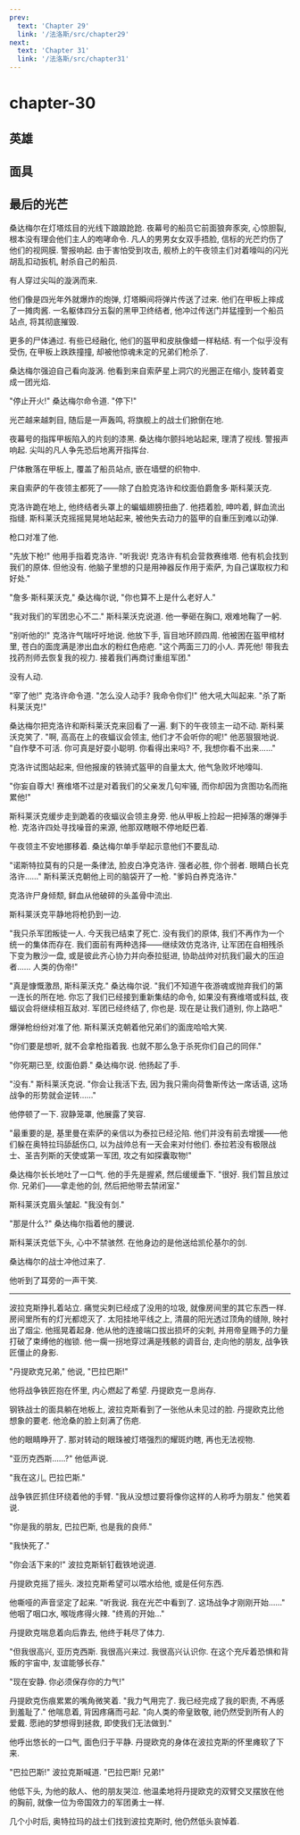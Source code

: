 ```yaml
---
prev:
  text: 'Chapter 29'
  link: '/法洛斯/src/chapter29'
next:
  text: 'Chapter 31'
  link: '/法洛斯/src/chapter31'
---
```


# chapter-30

## 英雄

## 面具

## 最后的光芒

桑达梅尔在灯塔炫目的光线下踉踉跄跄. 夜幕号的船员它前面狼奔豕突, 心惊胆裂, 根本没有理会他们主人的咆哮命令. 凡人的男男女女双手捂脸, 信标的光芒灼伤了他们的视网膜. 警报响起. 由于害怕受到攻击, 舰桥上的午夜领主们对着嚎叫的闪光胡乱扣动扳机, 射杀自己的船员.

有人穿过尖叫的漩涡而来.

他们像是四光年外就爆炸的炮弹, 灯塔瞬间将弹片传送了过来. 他们在甲板上摔成了一摊肉酱. 一名躯体四分五裂的黑甲卫终结者, 他冲过传送门并猛撞到一个船员站点, 将其彻底摧毁.

更多的尸体通过. 有些已经融化, 他们的盔甲和皮肤像蜡一样粘结. 有一个似乎没有受伤, 在甲板上跌跌撞撞, 却被他惊魂未定的兄弟们枪杀了.

桑达梅尔强迫自己看向漩涡. 他看到来自索萨星上洞穴的光圈正在缩小, 旋转着变成一团光焰.

"停止开火!" 桑达梅尔命令道. "停下!"

光芒越来越刺目, 随后是一声轰鸣, 将旗舰上的战士们掀倒在地.

夜幕号的指挥甲板陷入的片刻的漆黑. 桑达梅尔颤抖地站起来, 理清了视线. 警报声响起. 尖叫的凡人争先恐后地离开指挥台.

尸体散落在甲板上, 覆盖了船员站点, 嵌在墙壁的织物中.

来自索萨的午夜领主都死了——除了白脸克洛许和纹面伯爵詹多·斯科莱沃克.

克洛许跪在地上, 他终结者头罩上的蝙蝠翅膀扭曲了. 他捂着脸, 呻吟着, 鲜血流出指缝. 斯科莱沃克摇摇晃晃地站起来, 被他失去动力的盔甲的自重压到难以动弹.

枪口对准了他.

"先放下枪!" 他用手指着克洛许. "听我说! 克洛许有机会营救赛维塔. 他有机会找到我们的原体. 但他没有. 他脑子里想的只是用神器反作用于索萨, 为自己谋取权力和好处."

"詹多·斯科莱沃克," 桑达梅尔说, "你也算不上是什么老好人."

"我对我们的军团忠心不二." 斯科莱沃克说道. 他一拳砸在胸口, 艰难地鞠了一躬.

"别听他的!" 克洛许气喘吁吁地说. 他放下手, 盲目地环顾四周. 他被困在盔甲棺材里, 苍白的面庞满是渗出血水的粉红色疮疤. "这个两面三刀的小人. 弄死他! 带我去找药剂师去恢复我的视力. 接着我们再商讨重组军团."

没有人动.

"宰了他!" 克洛许命令道. "怎么没人动手? 我命令你们!" 他大吼大叫起来. "杀了斯科莱沃克!"

桑达梅尔把克洛许和斯科莱沃克来回看了一遍. 剩下的午夜领主一动不动. 斯科莱沃克笑了. "啊, 高高在上的夜蝠议会领主, 他们才不会听你的呢!" 他恶狠狠地说. "自作孽不可活. 你可真是好耍小聪明. 你看得出来吗? 不, 我想你看不出来……"

克洛许试图站起来, 但他报废的铁骑式盔甲的自量太大, 他气急败坏地嚎叫.

"你妄自尊大! 赛维塔不过是对着我们的父亲发几句牢骚, 而你却因为贪图功名而拖累他!"

斯科莱沃克缓步走到跪着的夜蝠议会领主身旁. 他从甲板上捡起一把掉落的爆弹手枪.  克洛许四处寻找噪音的来源, 他那双瞎眼不停地眨巴着.

午夜领主不安地挪移着. 桑达梅尔单手举起示意他们不要乱动.

"诺斯特拉莫有的只是一条律法, 脸皮白净克洛许. 强者必胜, 你个弱者. 眼睛白长克洛许……" 斯科莱沃克朝他上司的脑袋开了一枪. "爹妈白养克洛许."

克洛许尸身倾颓, 鲜血从他破碎的头盖骨中流出.

斯科莱沃克平静地将枪扔到一边.

"我只杀军团叛徒一人. 今天我已结束了死亡. 没有我们的原体, 我们不再作为一个统一的集体而存在. 我们面前有两种选择——继续效仿克洛许, 让军团在自相残杀下变为散沙一盘, 或是彼此齐心协力并向泰拉挺进, 协助战帅对抗我们最大的压迫者…… 人类的伪帝!"

"真是慷慨激昂, 斯科莱沃克." 桑达梅尔说. "我们不知道午夜游魂或抛弃我们的第一连长的所在地. 你忘了我们已经接到重新集结的命令, 如果没有赛维塔或科兹, 夜蝠议会将继续相互敌对. 军团已经终结了, 你也是. 现在是让我们道别, 你上路吧."

爆弹枪纷纷对准了他. 斯科莱沃克朝着他兄弟们的面庞哈哈大笑.

"你们要是想听, 就不会拿枪指着我. 也就不那么急于杀死你们自己的同伴."

"你死期已至, 纹面伯爵." 桑达梅尔说. 他扬起了手.

"没有." 斯科莱沃克说. "你会让我活下去, 因为我只需向荷鲁斯传达一席话语, 这场战争的形势就会逆转……"

他停顿了一下. 寂静笼罩, 他展露了笑容.

"最重要的是, 基里曼在索萨的亲信以为泰拉已经沦陷. 他们并没有前去增援——他们躲在奥特拉玛舔舐伤口, 以为战帅总有一天会来对付他们. 泰拉若没有极限战士、圣吉列斯的天使或第一军团, 攻之有如探囊取物!"

桑达梅尔长长地吐了一口气. 他的手先是握紧, 然后缓缓垂下. "很好. 我们暂且放过你. 兄弟们——拿走他的剑, 然后把他带去禁闭室."

斯科莱沃克眉头皱起. "我没有剑."

"那是什么?" 桑达梅尔指着他的腰说.

斯科莱沃克低下头, 心中不禁骇然. 在他身边的是他送给凯伦基尔的剑.

桑达梅尔的战士冲他过来了.

他听到了耳旁的一声干笑.

--------

波拉克斯挣扎着站立. 痛觉尖刺已经成了没用的垃圾, 就像房间里的其它东西一样. 房间里所有的灯光都熄灭了. 太阳挂地平线之上, 清晨的阳光透过顶角的缝隙, 映衬出了烟尘. 他摇晃着起身. 他从他的连接端口拔出损坏的尖刺, 并用帝皇赐予的力量打破了束缚他的枷锁. 他一瘸一拐地穿过满是残骸的调音台, 走向他的朋友, 战争铁匠僵止的身影.

"丹提欧克兄弟," 他说, "巴拉巴斯!"

他将战争铁匠抱在怀里, 内心燃起了希望. 丹提欧克一息尚存.

钢铁战士的面具躺在地板上, 波拉克斯看到了一张他从未见过的脸. 丹提欧克比他想象的要老. 他沧桑的脸上刻满了伤疤.

他的眼睛睁开了. 那对转动的眼珠被灯塔强烈的耀斑灼瞎, 再也无法视物.

"亚历克西斯……?" 他低声说.

"我在这儿, 巴拉巴斯."

战争铁匠抓住环绕着他的手臂. "我从没想过要将像你这样的人称呼为朋友." 他笑着说.

"你是我的朋友, 巴拉巴斯, 也是我的良师."

"我快死了."

"你会活下来的!" 波拉克斯斩钉截铁地说道.

丹提欧克摇了摇头. 泼拉克斯希望可以喂水给他, 或是任何东西.

他嘶哑的声音坚定了起来. "听我说. 我在光芒中看到了. 这场战争才刚刚开始……" 他咽了咽口水, 喉咙疼得火辣. "终焉的开始…"

丹提欧克喘息着向后靠去, 他终于耗尽了体力.

"但我很高兴, 亚历克西斯. 我很高兴来过. 我很高兴认识你. 在这个充斥着恐惧和背叛的宇宙中, 友谊能够长存."

"现在安静. 你必须保存你的力气!"

丹提欧克伤痕累累的嘴角微笑着. "我力气用完了. 我已经完成了我的职责, 不再感到羞耻了." 他喘息着, 背因疼痛而弓起. "向人类的帝皇致敬, 祂仍然受到所有人的爱戴. 愿祂的梦想得到拯救, 即使我们无法做到."

他呼出悠长的一口气, 面色归于平静. 丹提欧克的身体在波拉克斯的怀里瘫软了下来.

"巴拉巴斯!" 波拉克斯喊道. "巴拉巴斯! 兄弟!"

他低下头, 为他的敌人、他的朋友哭泣. 他温柔地将丹提欧克的双臂交叉摆放在他的胸前, 就像一位为帝国效力的军团勇士一样.

几个小时后, 奥特拉玛的战士们找到波拉克斯时, 他仍然低头哀悼着.
